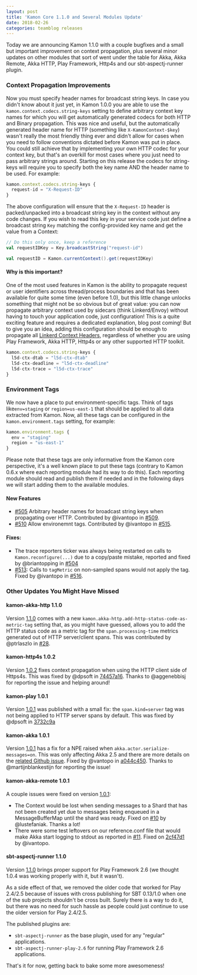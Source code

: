 ```yaml
---
layout: post
title: 'Kamon Core 1.1.0 and Several Modules Update'
date: 2018-02-26
categories: teamblog releases
---
```


Today we are announcing Kamon 1.1.0 with a couple bugfixes and a small but important improvement on context propagation,
plus several minor updates on other modules that sort of went under the table for Akka, Akka Remote, Akka HTTP, Play Framework,
Http4s and our sbt-aspectj-runner plugin.




### Context Propagation Improvements

Now you must specify header names for broadcast string keys. In case you didn't know about it just yet, in Kamon 1.0.0
you are able to use the `kamon.context.codecs.string-keys` setting to define arbitrary context key names for which you
will get automatically generated codecs for both HTTP and Binary propagation. This was nice and useful, but the automatically
generated header name for HTTP (something like `X-KamonContext-$key`) wasn't really the most friendly thing ever and didn't
allow for cases when you need to follow conventions dictated before Kamon was put in place. You could still achieve that
by implementing your own HTTP codec for your context key, but that's an overkill for most cases where you just need to
pass arbitrary strings around. Starting on this release the codecs for string-keys will require you to specify both the
key name AND the header name to be used. For example:

```javascript
kamon.context.codecs.string-keys {
  request-id = "X-Request-ID"
}
```

The above configuration will ensure that the `X-Request-ID` header is packed/unpacked into a broadcast string key in the
context without any code changes. If you wish to read this key in your service code just define a broadcast string `Key`
matching the config-provided key name and get the value from a Context:

```scala
// Do this only once, keep a reference
val requestIDKey = Key.broadcastString("request-id")

val requestID = Kamon.currentContext().get(requestIDKey)
```

#### Why is this important?

One of the most used features in Kamon is the ability to propagate request or user identifiers across thread/process
boundaries and that has been available for quite some time (even before 1.0), but this little change unlocks something
that might not be so obvious but of great value: you can now propagate arbitrary context used by sidecars (think Linkerd/Envoy)
without having to touch your application code, just configuration! This is a quite exciting feature and requires a dedicated
explanation, blog post coming! But to give you an idea, adding this configuration should be enough to propagate all
[Linkerd Context Headers][1], regardless of whether you are using Play Framework, Akka HTTP, Http4s or any other supported
HTTP toolkit.

```javascript
kamon.context.codecs.string-keys {
  l5d-ctx-dtab = "l5d-ctx-dtab"
  l5d-ctx-deadline = "l5d-ctx-deadline"
  l5d-ctx-trace = "l5d-ctx-trace"
}
```

### Environment Tags

We now have a place to put environment-specific tags. Think of tags like`env=staging` or `region=us-east-1` that should
be applied to all data extracted from Kamon. Now, all these tags can be configured in the `kamon.environment.tags` setting,
for example:

```javascript
kamon.environment.tags {
  env = "staging"
  region = "us-east-1"
}
```

Please note that these tags are only informative from the Kamon core perspective, it's a well known place to put these
tags (contrary to Kamon 0.6.x where each reporting module had its way to do this). Each reporting module should read and
publish them if needed and in the following days we will start adding them to the available modules.



#### New Features
  - [#505][2] Arbitrary header names for broadcast string keys when propagating over HTTP. Contributed by @ivantopo in [#509][3].
  - [#510][4] Allow environemnt tags. Contributed by @ivantopo in [#515][5].

#### Fixes:
  - The trace reporters ticker was always being restarted on calls to `Kamon.reconfigure(...)` due to a copy/paste mistake,
    reported and fixed by @briantopping in [#504][6]
  - [#513][7]: Calls to `tagMetric` on non-sampled spans would not apply the tag. Fixed by @ivantopo in [#516][8].


### Other Updates You Might Have Missed

#### kamon-akka-http 1.1.0

Version [1.1.0][9] comes with a new `kamon.akka-http.add-http-status-code-as-metric-tag` setting that, as you might have
guessed, allows you to add the HTTP status code as a metric tag for the `span.processing-time` metrics generated out of
HTTP server/client spans. This was contributed by @ptrlaszlo in [#28][10].

#### kamon-http4s 1.0.2

Version [1.0.2][17] fixes context propagation when using the HTTP client side of Https4s. This was fixed by @dpsoft in
[74457a16][18]. Thanks to @aggenebbisj for reporting the issue and helping around!


#### kamon-play 1.0.1

Version [1.0.1][11] was published with a small fix: the `span.kind=server` tag was not being applied to HTTP server spans
by default. This was fixed by @dpsoft in [3732c9a][12]

#### kamon-akka 1.0.1

Version [1.0.1][13] has a fix for a NPE raised when `akka.actor.serialize-messages=on`. This was only affecting Akka 2.5
and there are more details on the [related Github issue][14]. Fixed by @vantopo in [a044c450][15]. Thanks to @martijnblankestijn
for reporting the issue!

#### kamon-akka-remote 1.0.1

A couple issues were fixed on version [1.0.1][19]:
  - The Context would be lost when sending messages to a Shard that has not been created yet due to messages being enqueued
    in a MessageBufferMap until the shard was ready. Fixed on [#10][20] by @lustefaniak. Thanks a lot!
  - There were some test leftovers on our reference.conf file that would make Akka start logging to stdout as reported
    in [#11][21]. Fixed on [2cf47d1][22] by @ivantopo.

#### sbt-aspectj-runner 1.1.0

Version [1.1.0][16] brings proper support for Play Framework 2.6 (we thought 1.0.4 was working properly with it, but it wasn't).

As a side effect of that, we removed the older code that worked for Play 2.4/2.5 because of issues with cross publishing
for SBT 0.13/1.0 when one of the sub projects shouldn't be cross built. Surely there is a way to do it, but there was no
need for such hassle as people could just continue to use the older version for Play 2.4/2.5.

The published plugins are:
  - `sbt-aspectj-runner` as the base plugin, used for any "regular" applications.
  - `sbt-aspectj-runner-play-2.6` for running Play Framework 2.6 applications.

That's it for now, getting back to bake some more awesomeness!


[1]: https://linkerd.io/config/1.3.5/linkerd/index.html#http-headers
[2]: https://github.com/kamon-io/Kamon/issues/505
[3]: https://github.com/kamon-io/Kamon/pull/509
[4]: https://github.com/kamon-io/Kamon/issues/510
[5]: https://github.com/kamon-io/Kamon/pull/515
[6]: https://github.com/kamon-io/Kamon/pull/504
[7]: https://github.com/kamon-io/Kamon/issues/513
[8]: https://github.com/kamon-io/Kamon/pull/516
[9]: https://github.com/kamon-io/kamon-akka-http/releases/tag/v1.1.0
[10]: https://github.com/kamon-io/kamon-akka-http/pull/28
[11]: https://github.com/kamon-io/kamon-play/releases/tag/v1.0.1
[12]: https://github.com/kamon-io/kamon-play/commit/3732c9a4ed752a7bce7e0843e07b2c8b3b1e5342
[13]: https://github.com/kamon-io/kamon-akka/releases/tag/v1.0.1
[14]: https://github.com/kamon-io/kamon-akka-remote/issues/9
[15]: https://github.com/kamon-io/kamon-akka/commit/a044c45062347e28c193e37afbe8a318ac430f64
[16]: https://github.com/kamon-io/sbt-aspectj-runner/releases/tag/v1.1.0
[17]: https://github.com/kamon-io/kamon-http4s/releases/tag/v1.0.2
[18]: https://github.com/kamon-io/kamon-http4s/commit/74457a16475199664a28877c009f1728785b1bb7
[19]: https://github.com/kamon-io/kamon-akka-remote/releases/tag/v1.0.1
[20]: https://github.com/kamon-io/kamon-akka-remote/pull/10
[21]: https://github.com/kamon-io/kamon-akka-remote/issues/11
[22]: https://github.com/kamon-io/kamon-akka-remote/commit/2cf47d1291bb35e2161891ac8cafec0e2dd91f26